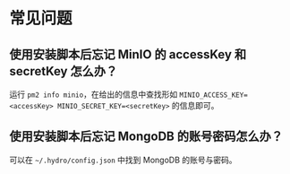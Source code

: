 # 常见问题

## 使用安装脚本后忘记 MinIO 的 accessKey 和 secretKey 怎么办？

运行 `pm2 info minio`，在给出的信息中查找形如 `MINIO_ACCESS_KEY=<accessKey> MINIO_SECRET_KEY=<secretKey>` 的信息即可。

## 使用安装脚本后忘记 MongoDB 的账号密码怎么办？

可以在 `~/.hydro/config.json` 中找到 MongoDB 的账号与密码。

